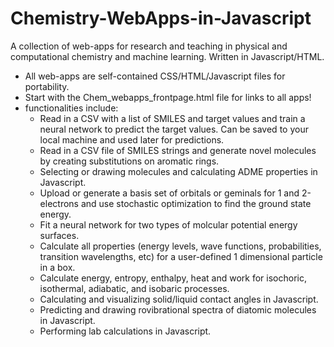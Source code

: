 # Chemistry-WebApps-in-Javascript
A collection of web-apps for research and teaching in physical and computational chemistry and machine learning. Written in Javascript/HTML.
- All web-apps are self-contained CSS/HTML/Javascript files for portability.
- Start with the Chem_webapps_frontpage.html file for links to all apps!
- functionalities include:
    * Read in a CSV with a list of SMILES and target values and train a neural network to predict the target values. Can be saved to your local machine and used later for predictions.
    * Read in a CSV file of SMILES strings and generate novel molecules by creating substitutions on aromatic rings. 
    * Selecting or drawing molecules and calculating ADME properties in Javascript.
    * Upload or generate a basis set of orbitals or geminals for 1 and 2-electrons and use stochastic optimization to find the ground state energy.
    * Fit a neural network for two types of molcular potential energy surfaces.
    * Calculate all properties (energy levels, wave functions, probabilities, transition wavelengths, etc) for a user-defined 1 dimensional particle in a box.
    * Calculate energy, entropy, enthalpy, heat and work for isochoric, isothermal, adiabatic, and isobaric processes. 
    * Calculating and visualizing solid/liquid contact angles in Javascript.
    * Predicting and drawing rovibrational spectra of diatomic molecules in Javascript.
    * Performing lab calculations in Javascript.
